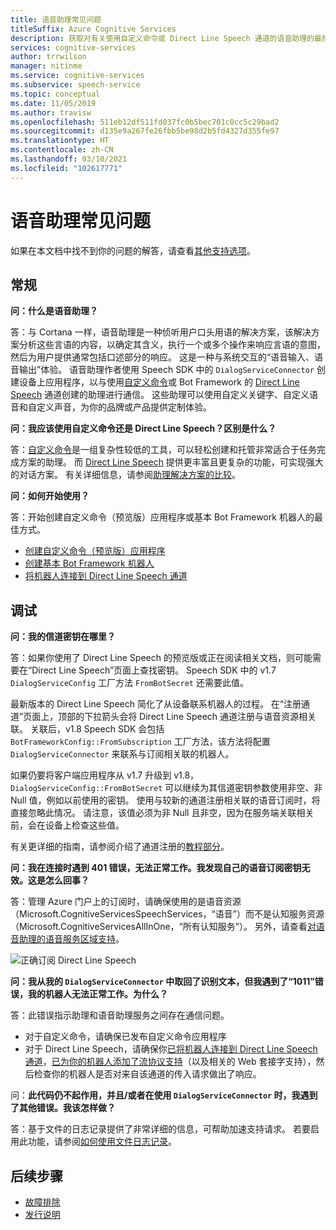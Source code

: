 ```yaml
---
title: 语音助理常见问题
titleSuffix: Azure Cognitive Services
description: 获取对有关使用自定义命令或 Direct Line Speech 通道的语音助理的最热门问题的解答。
services: cognitive-services
author: trrwilson
manager: nitinme
ms.service: cognitive-services
ms.subservice: speech-service
ms.topic: conceptual
ms.date: 11/05/2019
ms.author: travisw
ms.openlocfilehash: 511eb12df511fd037fc0b5bec701c0cc5c29bad2
ms.sourcegitcommit: d135e9a267fe26fbb5be98d2b5fd4327d355fe97
ms.translationtype: HT
ms.contentlocale: zh-CN
ms.lasthandoff: 03/10/2021
ms.locfileid: "102617771"
---
```

# <a name="voice-assistants-frequently-asked-questions"></a>语音助理常见问题

如果在本文档中找不到你的问题的解答，请查看[其他支持选项](../cognitive-services-support-options.md?context=%2fazure%2fcognitive-services%2fspeech-service%2fcontext%2fcontext%253fcontext%253d%2fazure%2fcognitive-services%2fspeech-service%2fcontext%2fcontext)。

## <a name="general"></a>常规

**问：什么是语音助理？**

答：与 Cortana 一样，语音助理是一种侦听用户口头用语的解决方案，该解决方案分析这些言语的内容，以确定其含义，执行一个或多个操作来响应言语的意图，然后为用户提供通常包括口述部分的响应。 这是一种与系统交互的“语音输入、语音输出”体验。 语音助理作者使用 Speech SDK 中的 `DialogServiceConnector` 创建设备上应用程序，以与使用[自定义命令](custom-commands.md)或 Bot Framework 的 [Direct Line Speech](direct-line-speech.md) 通道创建的助理进行通信。 这些助理可以使用自定义关键字、自定义语音和自定义声音，为你的品牌或产品提供定制体验。

**问：我应该使用自定义命令还是 Direct Line Speech？区别是什么？**

答：[自定义命令](custom-commands.md)是一组复杂性较低的工具，可以轻松创建和托管非常适合于任务完成方案的助理。 而 [Direct Line Speech](direct-line-speech.md) 提供更丰富且更复杂的功能，可实现强大的对话方案。 有关详细信息，请参阅[助理解决方案的比较](voice-assistants.md#choosing-an-assistant-solution)。

**问：如何开始使用？**

答：开始创建自定义命令（预览版）应用程序或基本 Bot Framework 机器人的最佳方式。

- [创建自定义命令（预览版）应用程序](./quickstart-custom-commands-application.md)
- [创建基本 Bot Framework 机器人](/azure/bot-service/bot-builder-tutorial-basic-deploy)
- [将机器人连接到 Direct Line Speech 通道](/azure/bot-service/bot-service-channel-connect-directlinespeech)

## <a name="debugging"></a>调试

**问：我的信道密钥在哪里？**

答：如果你使用了 Direct Line Speech 的预览版或正在阅读相关文档，则可能需要在“Direct Line Speech”页面上查找密钥。 Speech SDK 中的 v1.7 `DialogServiceConfig` 工厂方法 `FromBotSecret` 还需要此值。

最新版本的 Direct Line Speech 简化了从设备联系机器人的过程。 在“注册通道”页面上，顶部的下拉箭头会将 Direct Line Speech 通道注册与语音资源相关联。 关联后，v1.8 Speech SDK 会包括 `BotFrameworkConfig::FromSubscription` 工厂方法，该方法将配置 `DialogServiceConnector` 来联系与订阅相关联的机器人。

如果仍要将客户端应用程序从 v1.7 升级到 v1.8，`DialogServiceConfig::FromBotSecret` 可以继续为其信道密钥参数使用非空、非 Null 值，例如以前使用的密钥。 使用与较新的通道注册相关联的语音订阅时，将直接忽略此情况。 请注意，该值必须为非 Null 且非空，因为在服务端关联相关前，会在设备上检查这些值。

有关更详细的指南，请参阅介绍了通道注册的[教程部分](tutorial-voice-enable-your-bot-speech-sdk.md#register-the-direct-line-speech-channel)。

**问：我在连接时遇到 401 错误，无法正常工作。我发现自己的语音订阅密钥无效。这是怎么回事？**

答：管理 Azure 门户上的订阅时，请确保使用的是语音资源（Microsoft.CognitiveServicesSpeechServices，“语音”）而不是认知服务资源（Microsoft.CognitiveServicesAllInOne，“所有认知服务”）。 另外，请查看[对语音助理的语音服务区域支持](regions.md#voice-assistants)。

![正确订阅 Direct Line Speech](media/voice-assistants/faq-supported-subscription.png "兼容的 Speech 订阅的示例")

**问：我从我的 `DialogServiceConnector` 中取回了识别文本，但我遇到了“1011”错误，我的机器人无法正常工作。为什么？**

答：此错误指示助理和语音助理服务之间存在通信问题。

- 对于自定义命令，请确保已发布自定义命令应用程序
- 对于 Direct Line Speech，请确保你[已将机器人连接到 Direct Line Speech 通道](/azure/bot-service/bot-service-channel-connect-directlinespeech)，[已为你的机器人添加了流协议支持](/azure/bot-service/directline-speech-bot)（以及相关的 Web 套接字支持），然后检查你的机器人是否对来自该通道的传入请求做出了响应。

问：**此代码仍不起作用，并且/或者在使用 `DialogServiceConnector` 时，我遇到了其他错误。我该怎样做？**

答：基于文件的日志记录提供了非常详细的信息，可帮助加速支持请求。 若要启用此功能，请参阅[如何使用文件日志记录](how-to-use-logging.md)。

## <a name="next-steps"></a>后续步骤

- [故障排除](troubleshooting.md)
- [发行说明](releasenotes.md)